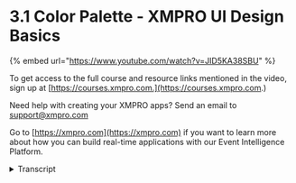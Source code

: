 # 3.1 Color Palette - XMPRO UI Design Basics
{% embed url="https://www.youtube.com/watch?v=JID5KA38SBU" %}

To get access to the full course and resource links mentioned in the video, sign up at [https://courses.xmpro.com.](https://courses.xmpro.com.)

Need help with creating your XMPRO apps? Send an email to support@xmpro.com

Go to [https://xmpro.com](https://xmpro.com) if you want to learn more about how you can build real-time applications with our Event Intelligence Platform.
<details>
<summary>Transcript</summary>i want to bust some myths about creating

color palettes

you might think that you need to have an

artistic flair or an eye for design to

create a good color palette but that's

not true

there are very specific rules and

guidelines that you can learn to help

you create

great color palettes every time even if

you don't consider yourself an autistic

person

you might have noticed a change in

interface design over the last year or

two

many applications now come with a dark

and a light theme so which one's better

at the moment even the experts disagree

so according to nielsen norman

for users with normal vision light mode

actually leads to better performance

most of the time

but when we look at google's material

guidelines

they say that dark themes help to

improve visual ergonomics

by reducing eye strain adjusting

brightness to current lighting

conditions

and facilitating screen use in dark

environments

dark themes also tend to conserve

battery power because devices with oled

screens

can turn off black pixels on the right

you'll see an example of both light

and dark themes for the xmpro mobile app

so how do you actually create a color

palette

i'm going to take you through two

examples one for a light theme

and one for a dark theme first you want

to start off with a primary color

this color can be your brand color or

any particular color that you would like

to include across the interface

one way that you can use this color is

to include it as an accent

to emphasize elements like buttons and

links

now let's look at semantic colors these

colors are used to show

warnings errors success messages and

more information

typically you have green red yellow and

blue

but this can be anything you want just

remember that green

is typically associated with success red

with an

arrow yellow with a warning and blue

with more information

but this can really vary based on your

preferences

then we have neutrals i recommend having

at least

three options to work with for

backgrounds borders and text

finally we have data visualization

colors these represent data in various

formats

we've actually done an entire video

dedicated to just this topic coming up

in the next module

what you'll notice here is that the

colors we've chosen are what is called

visually equidistant from one another

this means

that they are easy for you to

distinguish between the various colors

another thing to note is that the colors

for the light palette can actually be

quite saturated

there aren't a whole lot of constraints

around saturation

on a light theme but that's very

different when you create a dark theme

now let's take a look at a dark color

palette

similar to the light theme you'll choose

a primary color

semantic colors neutrals and data

visualization colors

and as i mentioned if i flick between

the light and dark palettes

you'll see that the dark palette is a

lot less saturated

according to google's material

guidelines using

highly saturated colors on a dark

background can actually create

optical vibrations that make it

difficult for users to read

one important thing that i haven't

mentioned yet is that it's really

important

to consider accessibility when choosing

a color palette

a good ui design is accessible to as

many people as possible

and this includes low vision users

one way to help improve readability for

users with vision restrictions

is to use a contrast ratio as

recommended by the web content

accessibility guidelines

so in this example on the right you'll

see the top card is much harder to read

than the one beneath it

the typeface font size and font color

are exactly the same

the only difference is the contrast

between the background and foreground

colors

so what are the contrast ratio

guidelines

while for normal text which is around 18

pixels in size

the guidelines recommend a contrast

ratio of at least 4.5 to 1.

for larger graphics and other interface

components like icons

you need a contrast ratio of at least

three to one

this is especially important for dark

themes

now let's look at how we can improve

usability

for color blind users

an important thing to do is to not rely

on color alone when showing important

messages like alerts or warnings

it's best practice to combine the use of

a color with an

icon as you can see in the mailchimp

example on the top right of the screen

where possible avoid using either red

green or blue purple color combinations

this is quite difficult when you want to

show green messages for success and read

for warnings

but if you do decide to use those colors

it is important to add

icons to those messages to help

colorblind users understand what they

mean

another way that you can help these

users with data visualizations

is to use patterns and textures in your

charts versus just

solid colors this will help them

differentiate the various series in your

data

now let's take a look at what charts

look like to colorblind users

there are many types of color blindness

and this is just one example

but as you can see the blue and purple

become pretty much the same color in the

color blind version on the right

this was actually done using a color

blindness simulator that i've shared in

the resources below

and i'll take you through in a second

before we look at all the helpful color

padded resources i've gathered for you

there are a few important considerations

when it comes to creating

dark uis firstly you want to use a dark

gray

rather than black as the primary

background color for your dark ui

the background should also be dark

enough to display white text

which means that it needs a good enough

contrast ratio

ideally 4.5 to 1. you also need to add

ample white space or negative space in

this case

between elements to give the design some

breathing room

and as i mentioned earlier you want to

avoid using highly saturated colors

because they can cause optical

vibrations and you need to be careful of

over using your accent colors on a dark

theme

now let's look at a few tools that you

can use to help you generate color

palettes

even if you're not a designer the first

one is called

palex it's an automatic ui color palette

generator

and what's great about this is you can

add a base color

so let's say we have teal as our base

color

we can update it and it'll give us a

full spectrum color palette with various

shades

this gives you a whole lot of options to

work with

the next tool is called eva deep

learning color generator

so let's say i choose the same teal as

my primary color

this will give me semantic colors based

on the primary color that i used

i can even choose between a light or a

dark theme

this is a really great free tool if

you're looking for semantic colors that

fit your primary color

then we have the material design color

tool from google

let's use that same teal again and then

choose a secondary color

google will generate light and dark

shades for each of them

you can also export your palette and see

whether the colors adhere to

accessibility standards

then we have the color blindness

simulator that i mentioned before

so if you don't have a color vision

deficiency it can be very difficult to

imagine what it's like for someone who

does

what you can do here is take a

screenshot of your color palette

and upload it to this area over here you

can then choose from different types of

color deficiencies

and this will show you whether it's

still accessible for users

then we have a handy tool called the

color contrast checker

at adasitecompliance.com you enter a

color into the foreground

and another into the background and it

will show you whether this actually

passes the 4.5 to 1 or 3 to 1

recommendation ratios

so what do you do when the colors you

have don't actually meet the

requirements

well then you can use this last two on

the list which is called the accessible

color generator by learn ui.design

enter the closest variation of the color

you want to use

and the color you want it to contrast

against this will give you a compliant

color combination

by generating the closest variation to

the colors that you've given

now in the next video i'm going to teach

you the basics of typography
</details>